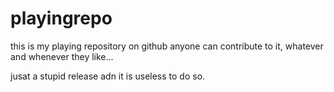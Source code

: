 # playingrepo
this is my playing repository on github anyone can contribute to it, whatever and whenever they like...



jusat a stupid release adn it is useless to do so.
